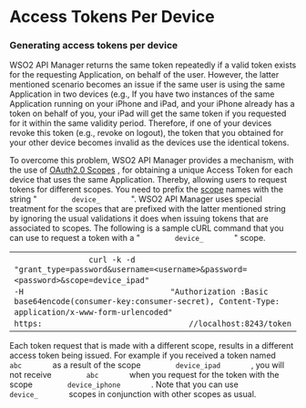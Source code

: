 # Access Tokens Per Device

### Generating access tokens per device

WSO2 API Manager returns the same token repeatedly if a valid token exists for the requesting Application, on behalf of the user. However, the latter mentioned scenario becomes an issue if the same user is using the same Application in two devices (e.g., If you have two instances of the same Application running on your iPhone and iPad, and your iPhone already has a token on behalf of you, your iPad will get the same token if you requested for it within the same validity period. Therefore, if one of your devices revoke this token (e.g., revoke on logout), the token that you obtained for your other device becomes invalid as the devices use the identical tokens.

To overcome this problem, WSO2 API Manager provides a mechanism, with the use of [OAuth2.0 Scopes](https://docs.wso2.com/display/AM300/Key+Concepts#KeyConcepts-OAuthscopes) , for obtaining a unique Access Token for each device that uses the same Application. Thereby, allowing users to request tokens for different scopes. You need to prefix the [scope](https://docs.wso2.com/display/AM300/Key+Concepts#KeyConcepts-OAuthscopes) names with the string " `         device_        ` ". WSO2 API Manager uses special treatment for the scopes that are prefixed with the latter mentioned string by ignoring the usual validations it does when issuing tokens that are associated to scopes. The following is a sample cURL command that you can use to request a token with a " `         device_        ` " scope.

|                                                                                                                                                                                                                                                                                                                                                                                                                                                                  |
|------------------------------------------------------------------------------------------------------------------------------------------------------------------------------------------------------------------------------------------------------------------------------------------------------------------------------------------------------------------------------------------------------------------------------------------------------------------|
| `                 curl -k -d                ` `                 "grant_type=password&username=<username>&password=<password>&scope=device_ipad"                ` `                 -H                ` `                 "Authorization :Basic base64encode(consumer-key:consumer-secret), Content-Type: application/x-www-form-urlencoded"                ` `                 https:                ` `                 //localhost:8243/token                ` |

Each token request that is made with a different scope, results in a different access token being issued. For example if you received a token named `         abc        ` as a result of the scope `         device_ipad        ` , you will not receive `         abc        ` when you request for the token with the scope `         device_iphone        ` . Note that you can use `         device_        ` scopes in conjunction with other scopes as usual.
